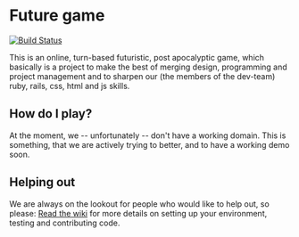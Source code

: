 # Future game

[![Build Status](https://secure.travis-ci.org/ekampp/future_game.png)](http://travis-ci.org/ekampp/future_game)

This is an online, turn-based futuristic, post apocalyptic game, which
basically is a project to make the best of merging design, programming and
project management and to sharpen our (the members of the dev-team) ruby,
rails, css, html and js skills.

## How do I play?

At the moment, we -- unfortunately -- don't have a working domain. This is
something, that we are actively trying to better, and to have a working demo
soon.

## Helping out

We are always on the lookout for people who would like to help out, so please: [Read the wiki](https://github.com/ekampp/future_game/wiki) for more details on setting up your environment, testing and contributing code.
